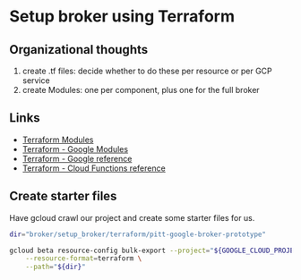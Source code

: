 # Setup broker using Terraform

## Organizational thoughts

1. create .tf files: decide whether to do these per resource or per GCP service
2. create Modules: one per component, plus one for the full broker

## Links

- [Terraform Modules](https://www.terraform.io/language/modules/develop)
- [Terraform - Google Modules](https://github.com/terraform-google-modules)
- [Terraform - Google reference](https://registry.terraform.io/providers/hashicorp/google/latest/docs/resources/pubsub_topic_iam#google_pubsub_topic_iam_member)
- [Terraform - Cloud Functions reference](https://registry.terraform.io/providers/hashicorp/google/latest/docs/resources/cloudfunctions_function)

## Create starter files

Have gcloud crawl our project and create some starter files for us.

```bash
dir="broker/setup_broker/terraform/pitt-google-broker-prototype"

gcloud beta resource-config bulk-export --project="${GOOGLE_CLOUD_PROJECT}" \
    --resource-format=terraform \
    --path="${dir}"
```

